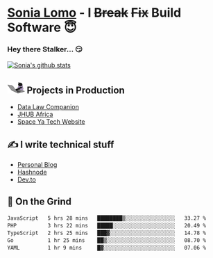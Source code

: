 # [Sonia Lomo](https://sonylomo.github.io/) - I ~~Break~~ ~~Fix~~ Build Software 😇
### Hey there Stalker... 😏 

<a href="https://github.com/sonylomo/github-readme-stats">
  <img align="center" src="https://media.giphy.com/media/lU05nFSW6Y2A/giphy.gif" alt="Sonia's github stats" />
</a>

## <img src="assets/devcat.gif" width="40"> Projects in Production
- [Data Law Companion](https://datalawcompanion.org/)
- [JHUB Africa](https://jhubafrica.com/)
- [Space Ya Tech Website](https://www.spaceyatech.com/)

## ✍️ I write technical stuff
- [Personal Blog](https://sonylomo-github-io.vercel.app/blog)
- [Hashnode](https://sonylomo.hashnode.dev/)
- [Dev.to](https://dev.to/sonylomo)

## 🤡 On the Grind
<!--START_SECTION:waka-->

```txt
JavaScript   5 hrs 28 mins   ████████▒░░░░░░░░░░░░░░░░   33.27 %
PHP          3 hrs 22 mins   █████░░░░░░░░░░░░░░░░░░░░   20.49 %
TypeScript   2 hrs 25 mins   ███▓░░░░░░░░░░░░░░░░░░░░░   14.78 %
Go           1 hr 25 mins    ██▒░░░░░░░░░░░░░░░░░░░░░░   08.70 %
YAML         1 hr 9 mins     █▓░░░░░░░░░░░░░░░░░░░░░░░   07.06 %
```

<!--END_SECTION:waka-->
